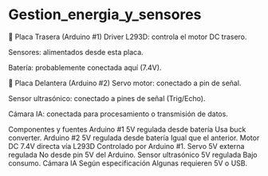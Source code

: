 # Gestion_energia_y_sensores
🔧 Placa Trasera (Arduino #1)
Driver L293D: controla el motor DC trasero.

Sensores: alimentados desde esta placa.

Batería: probablemente conectada aquí (7.4V).

🔧 Placa Delantera (Arduino #2)
Servo motor: conectado a pin de señal.

Sensor ultrasónico: conectado a pines de señal (Trig/Echo).

Cámara IA: conectada para procesamiento o transmisión de datos.

Componentes y fuentes
Arduino #1	5V regulada desde batería	Usa buck converter.
Arduino #2	5V regulada desde batería	Igual que el anterior.
Motor DC	7.4V directa vía L293D	Controlado por Arduino #1.
Servo	5V externa regulada	No desde pin 5V del Arduino.
Sensor ultrasónico	5V regulada	Bajo consumo.
Cámara IA	Según especificación	Algunas requieren 5V o USB.
